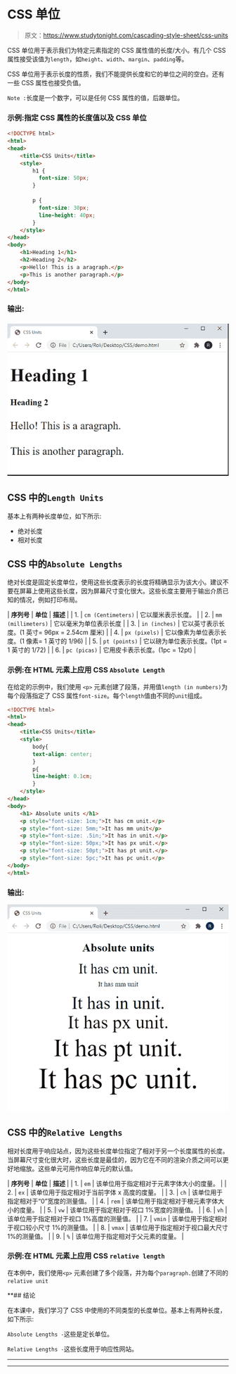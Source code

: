 # CSS 单位

> 原文：<https://www.studytonight.com/cascading-style-sheet/css-units>

CSS 单位用于表示我们为特定元素指定的 CSS 属性值的长度/大小。有几个 CSS 属性接受该值为`length`，如`height`、`width`、`margin`、`padding`等。

CSS 单位用于表示长度的性质，我们不能提供长度和它的单位之间的空白。还有一些 CSS 属性也接受负值。

`Note :`长度是一个数字，可以是任何 CSS 属性的值，后跟单位。

### 示例:指定 CSS 属性的长度值以及 CSS 单位

```html
<!DOCTYPE html>
<html>
<head>
	<title>CSS Units</title>
	<style>
		h1 {
		  font-size: 50px;
		}

		p {
		  font-size: 30px;
		  line-height: 40px;
		}
	</style>
</head>
<body>
	<h1>Heading 1</h1>
	<h2>Heading 2</h2>
	<p>Hello! This is a aragraph.</p>
	<p>This is another paragraph.</p>
</body>
</html> 
```

### 输出:

### ![](img/a283e6d721d332c931141499eecaaa47.png)

## CSS 中的`Length Units`

基本上有两种长度单位，如下所示:

*   绝对长度
*   相对长度

## CSS 中的`Absolute Lengths`

绝对长度是固定长度单位，使用这些长度表示的长度将精确显示为该大小。建议不要在屏幕上使用这些长度，因为屏幕尺寸变化很大。这些长度主要用于输出介质已知的情况，例如打印布局。

| **序列号** | **单位** | **描述** |
| 1. | `cm (Centimeters)` | 它以厘米表示长度。 |
| 2. | `mm (millimeters)` | 它以毫米为单位表示长度 |
| 3. | `in (inches)` | 它以英寸表示长度。(1 英寸= 96px = 2.54cm 厘米) |
| 4. | `px (pixels)` | 它以像素为单位表示长度。(1 像素= 1 英寸的 1/96) |
| 5. | `pt (points)` | 它以磅为单位表示长度。(1pt = 1 英寸的 1/72) |
| 6. | `pc (picas)` | 它用皮卡表示长度。(1pc = 12pt) |

### 示例:在 HTML 元素上应用 CSS `Absolute Length`

在给定的示例中，我们使用 `<p>` 元素创建了段落，并用值`length (in numbers)`为每个段落指定了 CSS 属性`font-size`。每个`length`值由不同的`unit`组成。

```html
<!DOCTYPE html>  
<html>  
<head>
	<title>CSS Units</title>  
	<style>  
		body{  
		text-align: center;  
		}  
		p{  
		line-height: 0.1cm;    
		}  
	</style>  
</head>  
<body>  
	<h1> Absolute units </h1>  
	<p style="font-size: 1cm;">It has cm unit.</p>  
	<p style="font-size: 5mm;">It has mm unit</p>  
	<p style="font-size: .5in;">It has in unit.</p>  
	<p style="font-size: 50px;">It has px unit.</p>  
	<p style="font-size: 50pt;">It has pt unit.</p>  
	<p style="font-size: 5pc;">It has pc unit.</p>  
</body>  
</html> 
```

### 输出:

![](img/95e2d3acadbe2a34f66faf01fb64060a.png)

## CSS 中的`Relative Lengths`

相对长度用于响应站点，因为这些长度单位指定了相对于另一个长度属性的长度。当屏幕尺寸变化很大时，这些长度是最佳的，因为它在不同的渲染介质之间可以更好地缩放。这些单元可用作响应单元的默认值。

| **序列号** | **单位** | **描述** |
| 1. | `em` | 该单位用于指定相对于元素字体大小的度量。 |
| 2. | `ex` | 该单位用于指定相对于当前字体 x 高度的度量。 |
| 3. | `ch` | 该单位用于指定相对于“0”宽度的测量值。 |
| 4. | `rem` | 该单位用于指定相对于根元素字体大小的度量。 |
| 5. | `vw` | 该单位用于指定相对于视口 1%宽度的测量值。 |
| 6. | `vh` | 该单位用于指定相对于视口 1%高度的测量值。 |
| 7. | `vmin` | 该单位用于指定相对于视口较小尺寸 1%的测量值。 |
| 8. | `vmax` | 该单位用于指定相对于视口最大尺寸 1%的测量值。 |
| 9. | `%` | 该单位用于指定相对于父元素的度量。 |

### 示例:在 HTML 元素上应用 CSS `relative length`

在本例中，我们使用`<p>` 元素创建了多个段落，并为每个`paragraph.`创建了不同的`relative unit`

 **## 结论

在本课中，我们学习了 CSS 中使用的不同类型的长度单位。基本上有两种长度，如下所示:

`Absolute Lengths -`这些是定长单位。

`Relative Lengths -`这些长度用于响应性网站。

* * *

* * ***